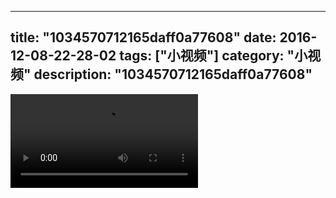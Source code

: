 
---
title: "1034570712165daff0a77608"
date: 2016-12-08-22-28-02
tags: ["小视频"]
category: "小视频"
description: "1034570712165daff0a77608"
---
<video src="http://ohtsqip0g.bkt.clouddn.com/1034570712165daff0a77608.mp4" controls="controls"></video>
